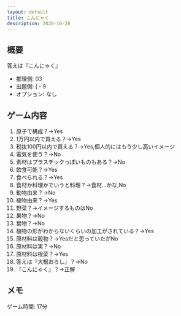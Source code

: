 ```yaml
---
layout: default
title: こんにゃく
description: 2020-10-28
---
```


## 概要

答えは『こんにゃく』

- 推理側: 03
- 出題側: (・9
- オプション: なし

## ゲーム内容

1. 原子で構成？→Yes
2. 1万円以内で買える？→Yes
3. 税抜100円以内で買える？→Yes,個人的にはもう少し高いイメージ
4. 電気を使う？→No
5. 素材はプラスチックっぽいものもある？→No
6. 飲食可能？→Yes
7. 食べられる？→Yes
8. 食材か料理かでいうと料理？→食材…かな,No
9. 動物由来？→No
10. 植物由来？→Yes
11. 野菜？→イメージするものはNo
12. 果物？→No
13. 葉物？→No
14. 植物の形がわからないくらいの加工がされている？→Yes
15. 原材料は穀物？→Yesだと思っていたがNo
16. 原材料は実？→No
17. 原材料は根菜？→Yes
18. 答えは『大根おろし』？→No
19. 『こんにゃく』？→正解

## メモ

ゲーム時間: 17分

